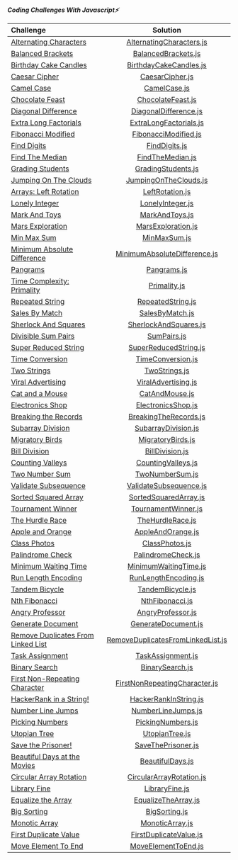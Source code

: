 ***Coding Challenges With Javascript⚡️***

| Challenge                                                                                                            |                                                                        Solution                                                                         | 
|:---------------------------------------------------------------------------------------------------------------------|:-------------------------------------------------------------------------------------------------------------------------------------------------------:| 
| [Alternating Characters](https://www.hackerrank.com/challenges/alternating-characters/problem?h_r=internal-search)   |                     [AlternatingCharacters.js](https://github.com/esrasen9/algo-challenges-js/blob/master/AlternatingCharacters.js)                     |
| [Balanced Brackets](https://www.hackerrank.com/challenges/balanced-brackets/problem?h_r=internal-search)             |                          [BalancedBrackets.js](https://github.com/esrasen9/algo-challenges-js/blob/master/BalancedBrackets.js)                          | 
| [Birthday Cake Candles](https://www.hackerrank.com/challenges/birthday-cake-candles/problem?h_r=internal-search)     |                       [BirthdayCakeCandles.js](https://github.com/esrasen9/algo-challenges-js/blob/master/BirthdayCakeCandles.js)                       |
| [Caesar Cipher](https://www.hackerrank.com/challenges/caesar-cipher-1/problem)                                       |                              [CaesarCipher.js](https://github.com/esrasen9/algo-challenges-js/blob/master/CaesarCipher.js)                              |
| [Camel Case](https://www.hackerrank.com/challenges/camelcase/problem)                                                |                                 [CamelCase.js](https://github.com/esrasen9/algo-challenges-js/blob/master/CamelCase.js)                                 |
| [Chocolate Feast](https://www.hackerrank.com/challenges/chocolate-feast/problem)                                     |                            [ChocolateFeast.js](https://github.com/esrasen9/algo-challenges-js/blob/master/ChocolateFeast.js)                            |
| [Diagonal Difference](https://www.hackerrank.com/challenges/diagonal-difference/problem)                             |                        [DiagonalDifference.js](https://github.com/esrasen9/algo-challenges-js/blob/master/DiagonalDifference.js)                        |
| [Extra Long Factorials](https://www.hackerrank.com/challenges/extra-long-factorials/problem)                         |                       [ExtraLongFactorials.js](https://github.com/esrasen9/algo-challenges-js/blob/master/ExtraLongFactorials.js)                       |
| [Fibonacci Modified](https://www.hackerrank.com/challenges/fibonacci-modified/problem)                               |                         [FibonacciModified.js](https://github.com/esrasen9/algo-challenges-js/blob/master/FibonacciModified.js)                         |
| [Find Digits](https://www.hackerrank.com/challenges/find-digits/problem)                                             |                                [FindDigits.js](https://github.com/esrasen9/algo-challenges-js/blob/master/FindDigits.js)                                |
| [Find The Median](https://www.hackerrank.com/challenges/find-the-median/problem)                                     |                             [FindTheMedian.js](https://github.com/esrasen9/algo-challenges-js/blob/master/FindTheMedian.js)                             |
| [Grading Students](https://www.hackerrank.com/challenges/three-month-preparation-kit-grading/problem)                |                           [GradingStudents.js](https://github.com/esrasen9/algo-challenges-js/blob/master/GradingStudents.js)                           |
| [Jumping On The Clouds](https://www.hackerrank.com/challenges/jumping-on-the-clouds/problem)                         |                        [JumpingOnTheClouds.js](https://github.com/esrasen9/algo-challenges-js/blob/master/JumpingOnTheClouds.js)                        |
| [Arrays: Left Rotation](https://www.hackerrank.com/challenges/ctci-array-left-rotation/problem)                      |                              [LeftRotation.js](https://github.com/esrasen9/algo-challenges-js/blob/master/LeftRotation.js)                              |
| [Lonely Integer](https://www.hackerrank.com/challenges/ctci-lonely-integer/problem)                                  |                             [LonelyInteger.js](https://github.com/esrasen9/algo-challenges-js/blob/master/LonelyInteger.js)                             |
| [Mark And Toys](https://www.hackerrank.com/challenges/mark-and-toys/problem)                                         |                               [MarkAndToys.js](https://github.com/esrasen9/algo-challenges-js/blob/master/MarkAndToys.js)                               |
| [Mars Exploration](https://www.hackerrank.com/challenges/mars-exploration/problem)                                   |                           [MarsExploration.js](https://github.com/esrasen9/algo-challenges-js/blob/master/MarsExploration.js)                           |
| [Min Max Sum](https://www.hackerrank.com/challenges/mini-max-sum/problem)                                            |                                 [MinMaxSum.js](https://github.com/esrasen9/algo-challenges-js/blob/master/MinMaxSum.js)                                 |
| [Minimum Absolute Difference](https://www.hackerrank.com/challenges/minimum-absolute-difference-in-an-array/problem) |                 [MinimumAbsoluteDifference.js](https://github.com/esrasen9/algo-challenges-js/blob/master/MinimumAbsoluteDifference.js)                 |
| [Pangrams](https://www.hackerrank.com/challenges/pangrams/problem)                                                   |                                  [Pangrams.js](https://github.com/esrasen9/algo-challenges-js/blob/master/Pangrams.js)                                  |
| [Time Complexity: Primality](https://www.hackerrank.com/challenges/ctci-big-o/problem)                               |                                 [Primality.js](https://github.com/esrasen9/algo-challenges-js/blob/master/Primality.js)                                 |
| [Repeated String](https://www.hackerrank.com/challenges/repeated-string/problem)                                     |                            [RepeatedString.js](https://github.com/esrasen9/algo-challenges-js/blob/master/RepeatedString.js)                            |
| [Sales By Match](https://www.hackerrank.com/challenges/sock-merchant/problem)                                        |                              [SalesByMatch.js](https://github.com/esrasen9/algo-challenges-js/blob/master/SalesByMatch.js)                              |
| [Sherlock And Squares](https://www.hackerrank.com/challenges/sherlock-and-squares/problem)                           |                        [SherlockAndSquares.js](https://github.com/esrasen9/algo-challenges-js/blob/master/SherlockAndSquares.js)                        |
| [Divisible Sum Pairs](https://www.hackerrank.com/challenges/divisible-sum-pairs/problem)                             |                                  [SumPairs.js](https://github.com/esrasen9/algo-challenges-js/blob/master/SumPairs.js)                                  |
| [Super Reduced String](https://www.hackerrank.com/challenges/reduced-string/problem)                                 |                        [SuperReducedString.js](https://github.com/esrasen9/algo-challenges-js/blob/master/SuperReducedString.js)                        |
| [Time Conversion](https://www.hackerrank.com/challenges/time-conversion/problem)                                     |                            [TimeConversion.js](https://github.com/esrasen9/algo-challenges-js/blob/master/TimeConversion.js)                            |
| [Two Strings](https://www.hackerrank.com/challenges/two-strings/problem)                                             |                                [TwoStrings.js](https://github.com/esrasen9/algo-challenges-js/blob/master/TwoStrings.js)                                |
| [Viral Advertising](https://www.hackerrank.com/challenges/strange-advertising/problem)                               |                          [ViralAdvertising.js](https://github.com/esrasen9/algo-challenges-js/blob/master/ViralAdvertising.js)                          |
| [Cat and a Mouse](https://www.hackerrank.com/challenges/cats-and-a-mouse/problem)                                    |                               [CatAndMouse.js](https://github.com/esrasen9/algo-challenges-js/blob/master/CatAndMouse.js)                               |
| [Electronics Shop](https://www.hackerrank.com/challenges/electronics-shop/problem)                                   |                           [ElectronicsShop.js](https://github.com/esrasen9/algo-challenges-js/blob/master/ElectronicsShop.js)                           |
| [Breaking the Records](https://www.hackerrank.com/challenges/breaking-best-and-worst-records/problem)                |                        [BreakingTheRecords.js](https://github.com/esrasen9/algo-challenges-js/blob/master/BreakingTheRecords.js)                        |
| [Subarray Division](https://www.hackerrank.com/challenges/the-birthday-bar/problem)                                  |                          [SubarrayDivision.js](https://github.com/esrasen9/algo-challenges-js/blob/master/SubarrayDivision.js)                          |
| [Migratory Birds](https://www.hackerrank.com/challenges/migratory-birds/problem)                                     |                            [MigratoryBirds.js](https://github.com/esrasen9/algo-challenges-js/blob/master/MigratoryBirds.js)                            |
| [Bill Division](https://www.hackerrank.com/challenges/bon-appetit/problem)                                           |                              [BillDivision.js](https://github.com/esrasen9/algo-challenges-js/blob/master/BillDivision.js)                              |
| [Counting Valleys](https://www.hackerrank.com/challenges/counting-valleys/problem)                                   |                           [CountingValleys.js](https://github.com/esrasen9/algo-challenges-js/blob/master/CountingValleys.js)                           |
| [Two Number Sum](https://www.algoexpert.io/questions/Two%20Number%20Sum)                                             |                              [TwoNumberSum.js](https://github.com/esrasen9/algo-challenges-js/blob/master/TwoNumberSum.js)                              |
| [Validate Subsequence](https://www.algoexpert.io/questions/Validate%20Subsequence)                                   |                       [ValidateSubsequence.js](https://github.com/esrasen9/algo-challenges-js/blob/master/ValidateSubsequence.js)                       |
| [Sorted Squared Array](https://www.algoexpert.io/questions/Sorted%20Squared%20Array)                                 |                        [SortedSquaredArray.js](https://github.com/esrasen9/algo-challenges-js/blob/master/SortedSquaredArray.js)                        |
| [Tournament Winner](https://www.algoexpert.io/questions/Tournament%20Winner)                                         |                          [TournamentWinner.js](https://github.com/esrasen9/algo-challenges-js/blob/master/TournamentWinner.js)                          |
| [The Hurdle Race](https://www.hackerrank.com/challenges/the-hurdle-race/problem)                                     |                             [TheHurdleRace.js](https://github.com/esrasen9/algo-challenges-js/blob/master/TheHurdleRace.js)                             |
| [Apple and Orange](https://www.hackerrank.com/challenges/apple-and-orange/problem)                                   |                            [AppleAndOrange.js](https://github.com/esrasen9/algo-challenges-js/blob/master/AppleAndOrange.js)                            |
| [Class Photos](https://www.algoexpert.io/questions/Class%20Photos)                                                   |                               [ClassPhotos.js](https://github.com/esrasen9/algo-challenges-js/blob/master/ClassPhotos.js)                               | 
| [Palindrome Check](https://www.algoexpert.io/questions/Palindrome%20Check)                                           |                           [PalindromeCheck.js](https://github.com/esrasen9/algo-challenges-js/blob/master/PalindromeCheck.js)                           |
| [Minimum Waiting Time](https://www.algoexpert.io/questions/Minimum%20Waiting%20Time)                                 |                        [MinimumWaitingTime.js](https://github.com/esrasen9/algo-challenges-js/blob/master/MinimumWaitingTime.js)                        |
| [Run Length Encoding](https://www.algoexpert.io/questions/Run-Length%20Encoding)                                     |                         [RunLengthEncoding.js](https://github.com/esrasen9/algo-challenges-js/blob/master/RunLengthEncoding.js)                         |
| [Tandem Bicycle](https://www.algoexpert.io/questions/Tandem%20Bicycle)                                               |                             [TandemBicycle.js](https://github.com/esrasen9/algo-challenges-js/blob/master/TandemBicycle.js)                             |
| [Nth Fibonacci](https://www.algoexpert.io/questions/Nth%20Fibonacci)                                                 |                              [NthFibonacci.js](https://github.com/esrasen9/algo-challenges-js/blob/master/NthFibonacci.js)                              |
| [Angry Professor](https://www.hackerrank.com/challenges/angry-professor/problem)                                     |                            [AngryProfessor.js](https://github.com/esrasen9/algo-challenges-js/blob/master/AngryProfessor.js)                            |
| [Generate Document](https://www.algoexpert.io/questions/Generate%20Document)                                         |                          [GenerateDocument.js](https://github.com/esrasen9/algo-challenges-js/blob/master/GenerateDocument.js)                          |
| [Remove Duplicates From Linked List](https://www.algoexpert.io/questions/Remove%20Duplicates%20From%20Linked%20List) |            [RemoveDuplicatesFromLinkedList.js](https://github.com/esrasen9/algo-challenges-js/blob/master/RemoveDuplicatesFromLinkedList.js)            | 
| [Task Assignment](https://www.algoexpert.io/questions/Task%20Assignment)                                             |                            [TaskAssignment.js](https://github.com/esrasen9/algo-challenges-js/blob/master/TaskAssignment.js)                            |
| [Binary Search](https://www.algoexpert.io/questions/Binary%20Search)                                                 |                              [BinarySearch.js](https://github.com/esrasen9/algo-challenges-js/blob/master/BinarySearch.js)                              
| [First Non-Repeating Character](https://www.algoexpert.io/questions/First%20Non-Repeating%20Character)               |                [FirstNonRepeatingCharacter.js](https://github.com/esrasen9/algo-challenges-js/blob/master/FirstNonRepeatingCharacter.js)                |
| [HackerRank in a String!](https://www.hackerrank.com/challenges/hackerrank-in-a-string/problem?isFullScreen=false)   |                        [HackerRankInString.js](https://github.com/esrasen9/algo-challenges-js/blob/master/HackerRankInString.js)                        |
| [Number Line Jumps](https://www.hackerrank.com/challenges/kangaroo/problem)                                          |                           [NumberLineJumps.js](https://github.com/esrasen9/algo-challenges-js/blob/master/NumberLineJumps.js)                           |
| [Picking Numbers](https://www.hackerrank.com/challenges/picking-numbers/problem?isFullScreen=false)                  |                            [PickingNumbers.js](https://github.com/esrasen9/algo-challenges-js/blob/master/PickingNumbers.js)                            |                                                                |
| [Utopian Tree](https://www.hackerrank.com/challenges/utopian-tree/problem?isFullScreen=false)                        |                               [UtopianTree.js](https://github.com/esrasen9/algo-challenges-js/blob/master/UtopianTree.js)                               |
| [Save the Prisoner!](https://www.hackerrank.com/challenges/save-the-prisoner/problem?isFullScreen=false)             |                           [SaveThePrisoner.js](https://github.com/esrasen9/algo-challenges-js/blob/master/SaveThePrisoner.js)                           |                                                                |
| [Beautiful Days at the Movies](https://www.hackerrank.com/challenges/beautiful-days-at-the-movies/problem)           |                             [BeautifulDays.js](https://github.com/esrasen9/algo-challenges-js/blob/master/BeautifulDays.js)                             |
| [Circular Array Rotation](https://www.hackerrank.com/challenges/circular-array-rotation/problem)                     |                     [CircularArrayRotation.js](https://github.com/esrasen9/algo-challenges-js/blob/master/CircularArrayRotation.js)                     |
| [Library Fine](https://www.hackerrank.com/challenges/library-fine/problem)                                           |                               [LibraryFine.js](https://github.com/esrasen9/algo-challenges-js/blob/master/LibraryFine.js)                               |
| [Equalize the Array](https://www.hackerrank.com/challenges/equality-in-a-array/problem)                              |                          [EqualizeTheArray.js](https://github.com/esrasen9/algo-challenges-js/blob/master/EqualizeTheArray.js)                          |
| [Big Sorting](https://www.hackerrank.com/challenges/big-sorting/problem)                                             |                                [BigSorting.js](https://github.com/esrasen9/algo-challenges-js/blob/master/BigSorting.js)                                |
| [Monotic Array](https://www.algoexpert.io/questions/Monotonic%20Array)                                               |                              [MonoticArray.js](https://github.com/esrasen9/algo-challenges-js/blob/master/MonoticArray.js)                              |
| [First Duplicate Value](https://www.algoexpert.io/questions/First%20Duplicate%20Value)                               |                       [FirstDuplicateValue.js](https://github.com/esrasen9/algo-challenges-js/blob/master/FirstDuplicateValue.js)                       
| [Move Element To End](https://www.algoexpert.io/questions/Move%20Element%20To%20End)                                 |                          [MoveElementToEnd.js](https://github.com/esrasen9/algo-challenges-js/blob/master/MoveElementToEnd.js)                          |                                                    |